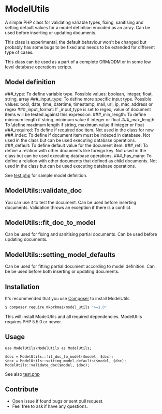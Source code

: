 # ModelUtils

A simple PHP class for validating variable types, fixing, sanitising and setting default values for a model definition encoded as an array. Can be used before inserting or updating documents. 

This class is experimental, the default behaviour won't be changed but probably has some bugs to be fixed and needs to be extended for different type of cases.

This class can be used as a part of a complete ORM/ODM or in some low level database operations scripts.

## Model definition

###\_type: 
To define variable type. Possible values: boolean, integer, float, string, array
###\_input\_type:
To define more specific input type. Possible values: bool, date, time, datetime, timestamp, mail, url, ip, mac_address or regex 
###\_input\_format:
If \_input\_type is set to regex, value of document items will be tested against this expression. 
###\_min\_length:
To define minimum length if string, minimum value if integer or float
###\_max\_length: 
To \define maximum length if string, maximum value if integer or float
###\_required:
To define if required doc item. Not used in the class for now 
###\_index:
To define if document item must be indexed in database. Not used in the class but can be used executing database operations.
###\_default:
To define default value for the document item.
###\_ref:
To define a relation with other documents like foreign key. Not used in the class but can be used executing database operations.
###\_has_many:
To define a relation with other documents that defined as child documents. Not used in the class but can be used executing database operations.

See [test.php](https://github.com/mkorkmaz/model_utils/blob/master/test/test.php) for sample model definition.


## ModelUtils::validate\_doc

You can use it to test the document. Can be used before inserting documents. Validation throws an exception if there is a conflict.


## ModelUtils::fit\_doc\_to\_model

Can be used for fixing and sanitising partial documents. Can be used before updating documents.

## ModelUtils::setting\_model\_defaults

Can be used for fitting partial document according to model definition. Can be be used before both inserting or updating documents.


## Installation

It's recommended that you use [Composer](https://getcomposer.org/) to install ModelUtils.

```bash
$ composer require mkorkmaz/model_utils ">=1.0"
```

This will install ModelUtils and all required dependencies. ModelUtils requires PHP 5.5.0 or newer.

## Usage
```
use ModelUtils\ModelUtils as ModelUtils;

$doc = ModelUtils::fit_doc_to_model($model, $doc);
$doc = ModelUtils::setting_model_defaults($model, $doc);
ModelUtils::validate_doc($model, $doc);
```
See also [test.php](https://github.com/mkorkmaz/model_utils/blob/master/test/test.php)

## Contribute
* Open issue if found bugs or sent pull request.
* Feel free to ask if have any questions.
